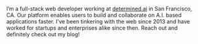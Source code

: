 I’m a full-stack web developer working at [determined.ai](https://determined.ai)
in San Francisco, CA. Our platform enables users to build and collaborate on
A.I. based applications faster. I've been tinkering with the web since 2013 and
have worked for startups and enterprises alike since then. Reach out and
definitely check out my blog!
